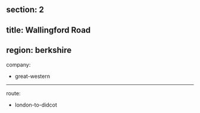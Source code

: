 section: 2
----
title: Wallingford Road
----
region: berkshire
----
company:
- great-western
----
route:
- london-to-didcot
